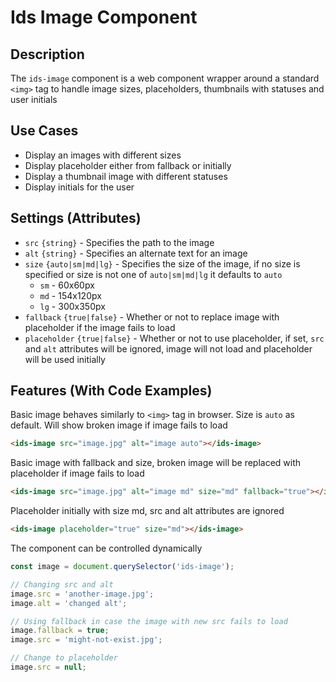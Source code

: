 # Ids Image Component

## Description

The `ids-image` component is a web component wrapper around a standard `<img>` tag to handle image sizes, placeholders, thumbnails with statuses and user initials

## Use Cases
- Display an images with different sizes
- Display placeholder either from fallback or initially
- Display a thumbnail image with different statuses
- Display initials for the user

## Settings (Attributes)
- `src` `{string}` - Specifies the path to the image
- `alt` `{string}` - Specifies an alternate text for an image
- `size` `{auto|sm|md|lg}` - Specifies the size of the image, if no size is specified or size is not one of `auto|sm|md|lg` it defaults to `auto`
  - `sm` - 60x60px
  - `md` - 154x120px
  - `lg` - 300x350px
- `fallback` `{true|false}` - Whether or not to replace image with placeholder if the image fails to load
- `placeholder` `{true|false}` - Whether or not to use placeholder, if set, `src` and `alt` attributes will be ignored, image will not load and placeholder will be used initially

## Features (With Code Examples)

Basic image behaves similarly to `<img>` tag in browser. Size is `auto` as default. Will show broken image if image fails to load

```html
<ids-image src="image.jpg" alt="image auto"></ids-image>
```

Basic image with fallback and size, broken image will be replaced with placeholder if image fails to load

```html
<ids-image src="image.jpg" alt="image md" size="md" fallback="true"></ids-image>
```

Placeholder initially with size md, src and alt attributes are ignored

```html
<ids-image placeholder="true" size="md"></ids-image>
```

The component can be controlled dynamically

```js
const image = document.querySelector('ids-image');

// Changing src and alt
image.src = 'another-image.jpg';
image.alt = 'changed alt';

// Using fallback in case the image with new src fails to load
image.fallback = true;
image.src = 'might-not-exist.jpg';

// Change to placeholder
image.src = null;
```
